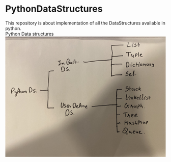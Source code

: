 # PythonDataStructures
This repository is about implementation of all the DataStructures available in python. 
<br> Python Data structures</br>
        <img src="https://github.com/Kavan-Patel/PythonDataStructures/blob/main/Image.jpeg" />
